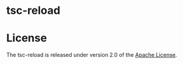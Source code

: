 # tsc-reload


# License

The tsc-reload is released under version 2.0 of the [Apache License](http://www.apache.org/licenses/LICENSE-2.0).
